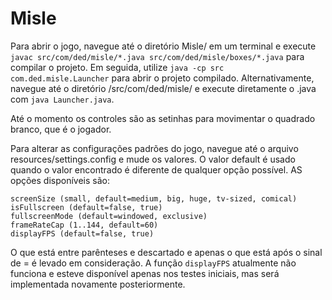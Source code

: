 # Misle

Para abrir o jogo, navegue até o diretório Misle/ em um terminal e execute `javac src/com/ded/misle/*.java src/com/ded/misle/boxes/*.java` para compilar o projeto. Em seguida, utilize `java -cp src com.ded.misle.Launcher` para abrir o projeto compilado. Alternativamente, navegue até o diretório /src/com/ded/misle/ e execute diretamente o .java com `java Launcher.java`.

Até o momento os controles são as setinhas para movimentar o quadrado branco, que é o jogador.

Para alterar as configurações padrões do jogo, navegue até o arquivo resources/settings.config e mude os valores. O valor default é usado quando o valor encontrado é diferente de qualquer opção possível. AS opções disponíveis são:

```
screenSize (small, default=medium, big, huge, tv-sized, comical)
isFullscreen (default=false, true)
fullscreenMode (default=windowed, exclusive)
frameRateCap (1..144, default=60)
displayFPS (default=false, true)
```

O que está entre parênteses e descartado e apenas o que está após o sinal de = é levado em consideração. A função `displayFPS` atualmente não funciona e esteve disponível apenas nos testes iniciais, mas será implementada novamente posteriormente.
